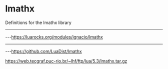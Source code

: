 # lmathx
Definitions for the lmathx library

---
---https://luarocks.org/modules/ignacio/lmathx

---
---https://github.com/LuaDist/lmathx


https://web.tecgraf.puc-rio.br/~lhf/ftp/lua/5.3/lmathx.tar.gz
